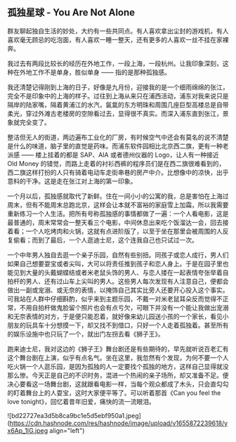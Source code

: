 ## 孤独星球 - You Are Not Alone

群友聊起独自生活的妙处，大约有一些共同点。有人喜欢拿出尘封的游戏机，有人喜欢毫无顾忌的吃泡面，有人喜欢一睡一整天，还有更多的人喜欢一丝不挂在家裸奔。

我过去有两段比较长的经历在外地工作，一段上海，一段杭州。让我印象深刻，这种在外地工作不是单身，胜似单身 —— 指的是那种孤独感。

我还清楚记得刚到上海的日子，好像是九月份，迎接我的是一个细雨绵绵的张江，完全不是印象中的上海的样子。过往到上海从来只在浦西活动，浦东对我来说只是隔岸的陆家嘴，隔着黄浦江的水汽，氤氲的东方明珠和周围几座巨型高楼总是自带柔光，穿过外滩古老楼房的空隙看过去，显得很不真实。而深入浦东直到张江，景象就完全变了。

整洁但无人的街道，两边遍布工业化的厂房，有时候空气中还会有莫名的说不清楚是什么的味道，脑子里的直觉是药味。而浦东软件园相比北京西二旗，更有一种老派感 —— 楼上挂着的都是 SAP、AIA 或者德州仪器的 Logo，让人有一种接近 Old Money 的错觉，而路上走着的衬衫西裤的程序员们是在西二旗很难看到的，西二旗这样打扮的人只有骑着电动车走街串巷的房产中介。比想像中的凉快，出乎意料的干净。这是走在张江对上海的第一印象。

一个月以后，孤独感就取代了新鲜。住在一间小小的公寓的我，总是害怕在上海过周末，但有不能周末总跑北京，这样会让本就不富裕的家庭雪上加霜，所以我需要重新练习一个人生活。把所有号称孤独感的事情都做了一遍：一个人看电影，这是最普通的，周末常常会一整天看三个电影，中间休息出来吃个饭溜达一会，回去接着看；一个人吃烤肉和火锅，这就有点进阶版了，以至于坐在那里会被周围的人反复偷看；而到了最后，一个人逛迪士尼，这个连我自己也只试过一次。

一个中年男人独自去逛一个亲子乐园，自然有些别扭。同孩子或恋人成行，男人们如果自己想要耍宝或者尖叫，大可以将责任推到孩子和恋人身上。于是在园子里也能见到大量的头戴蝴蝶结或者米老鼠头饰的男人、与恋人搂在一起表情夸张举着自拍杆的男人、还有过山车上尖叫的男人。这些男人每次发现有人注意自己，便都会做出一副或宠溺、或无奈的表情，以掩饰自己其实比旁人还要开心投入这个事实。可我站在人群中仔细斟酌，似乎来到主题乐园，不戴一对米老鼠耳朵反而觉得不正常，不用自拍杆做鬼脸留个照片也会有点亏欠，可眼下并没有一个能让我做出宠溺和无奈表情的对方，于是便只能忍着，就好像来幼儿园送小孩的一个家长，看见小朋友的玩具车十分想摸一下，却又找不到借口，只好一个人走着孤独着。甚至所有的娱乐设施中也只玩了一个，就出门左拐去看《狮子王》。

跑来迪士尼，我对这边的《狮子王》舞台剧还是有些期待的，早先就听说百老汇有这个舞台剧在上演，似乎有点名气。坐在这里，我忽然有个发现，为何不要一个人吃火锅一个人逛乐园，是因为孤独的人一定要找个孤独的地方，这样自己显得就没那么惨。今天正是自己的不识时务，混进一个热闹的亲子场所，却又准备不足。便决心要看这一场舞台剧，这就跟看电影一样，当每个观众都成了木头，只会直勾勾的盯着舞台上的人耍宝，这时大家便平等了。可以听着那首《Can you feel the love tonight》，回忆着昔年旧爱，痛快的流一流眼泪。


![bd22727ea3d5b8ca9bc1e5d5ebf950a1.jpeg](https://cdn.hashnode.com/res/hashnode/image/upload/v1655872239618/yx6Ap_1IG.jpeg align="left")
